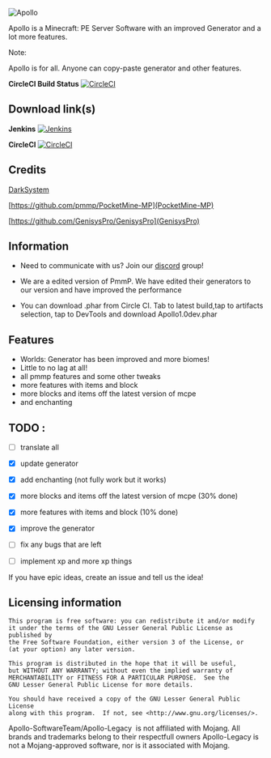 ![Apollo](http://i.imgur.com/KBlbnkp.png)



Apollo is a Minecraft: PE Server Software with an improved Generator and a lot more features. 

Note: 

Apollo is for all. Anyone can copy-paste generator and other features. 

**CircleCI Build Status** [![CircleCI](https://circleci.com/gh/Apollo-SoftwareTeam/Apollo-Legacy.svg?style=svg)](https://circleci.com/gh/Apollo-SoftwareTeam/Apollo-Legacy)

## Download link(s)
**Jenkins** [![Jenkins](https://img.shields.io/jenkins/s/https/jenkins.qa.ubuntu.com/view/Precise/view/All%20Precise/job/precise-desktop-amd64_default.svg?style=plastic)](https://jenkins.zxda.net/job/Apollo-Legacy)


**CircleCI** [![CircleCI](https://circleci.com/gh/Apollo-SoftwareTeam/Apollo-Legacy.svg?style=svg)](https://circleci.com/gh/Apollo-SoftwareTeam/Apollo-Legacy)



## Credits

[DarkSystem](https://github.com/DarkSystem-PE/DarkSystem)

[https://github.com/pmmp/PocketMine-MP](PocketMine-MP)

[https://github.com/GenisysPro/GenisysPro](GenisysPro)

## Information

- Need to communicate with us? Join our [discord](https://discord.gg/xBN3WR6) group!

- We are a edited version of PmmP. We have edited their generators to our version and have improved the performance
- You can download .phar from Circle CI. Tab to latest build,tap to artifacts selection, tap to DevTools and download Apollo1.0dev.phar

## Features

- Worlds: Generator has been improved and more biomes!
- Little to no lag at all!
- all pmmp features and some other tweaks
- more features with items and block
- more blocks and items off the latest version of mcpe
- and enchanting
 
## TODO :

- [ ] translate all

- [X] update generator

- [X] add enchanting (not fully work but it works)

- [X] more blocks and items off the latest version of mcpe (30% done)

- [X] more features with items and block (10% done)

- [X] improve the generator

- [ ] fix any bugs that are left

- [ ] implement xp and more xp things


 If you have epic ideas, create an issue and tell us the idea!

## Licensing information

	This program is free software: you can redistribute it and/or modify
	it under the terms of the GNU Lesser General Public License as published by
	the Free Software Foundation, either version 3 of the License, or
	(at your option) any later version.

	This program is distributed in the hope that it will be useful,
	but WITHOUT ANY WARRANTY; without even the implied warranty of
	MERCHANTABILITY or FITNESS FOR A PARTICULAR PURPOSE.  See the
	GNU Lesser General Public License for more details.

	You should have received a copy of the GNU Lesser General Public License
	along with this program.  If not, see <http://www.gnu.org/licenses/>.

 Apollo-SoftwareTeam/Apollo-Legacy  is not affiliated with Mojang. All brands and trademarks belong to their respectfull owners Apollo-Legacy is not a Mojang-approved software, nor is it associated with Mojang.
